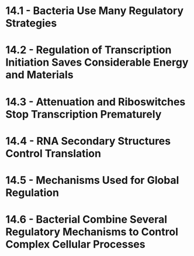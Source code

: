 # 14.1 - Bacteria Use Many Regulatory Strategies
# 14.2 - Regulation of Transcription Initiation Saves Considerable Energy and Materials
# 14.3 - Attenuation and Riboswitches Stop Transcription Prematurely
# 14.4 - RNA Secondary Structures Control Translation
# 14.5 - Mechanisms Used for Global Regulation
# 14.6 - Bacterial Combine Several Regulatory Mechanisms to Control Complex Cellular Processes
